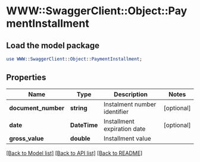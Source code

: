 # WWW::SwaggerClient::Object::PaymentInstallment

## Load the model package
```perl
use WWW::SwaggerClient::Object::PaymentInstallment;
```

## Properties
Name | Type | Description | Notes
------------ | ------------- | ------------- | -------------
**document_number** | **string** | Instalment number identifier | [optional] 
**date** | **DateTime** | Installment expiration date | [optional] 
**gross_value** | **double** | Installment value | 

[[Back to Model list]](../README.md#documentation-for-models) [[Back to API list]](../README.md#documentation-for-api-endpoints) [[Back to README]](../README.md)


